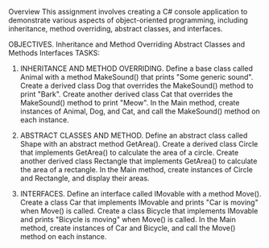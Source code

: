 Overview
This assignment involves creating a C# console application to demonstrate various aspects of object-oriented programming, including inheritance, method overriding, abstract classes, and interfaces.

OBJECTIVES.
Inheritance and Method Overriding
Abstract Classes and Methods
Interfaces
TASKS:

1. INHERITANCE AND METHOD OVERRIDING.
Define a base class called Animal with a method MakeSound() that prints "Some generic sound".
Create a derived class Dog that overrides the MakeSound() method to print "Bark".
Create another derived class Cat that overrides the MakeSound() method to print "Meow".
In the Main method, create instances of Animal, Dog, and Cat, and call the MakeSound() method on each instance.

2. ABSTRACT CLASSES AND METHOD.
Define an abstract class called Shape with an abstract method GetArea().
Create a derived class Circle that implements GetArea() to calculate the area of a circle.
Create another derived class Rectangle that implements GetArea() to calculate the area of a rectangle.
In the Main method, create instances of Circle and Rectangle, and display their areas.

3. INTERFACES.
Define an interface called IMovable with a method Move().
Create a class Car that implements IMovable and prints "Car is moving" when Move() is called.
Create a class Bicycle that implements IMovable and prints "Bicycle is moving" when Move() is called.
In the Main method, create instances of Car and Bicycle, and call the Move() method on each instance.
